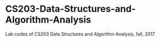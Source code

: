 # CS203-Data-Structures-and-Algorithm-Analysis
Lab codes of CS203 Data Structures and Algorithm Analysis, fall, 2017
